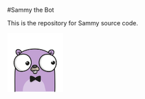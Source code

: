 #Sammy the Bot

This is the repository for Sammy source code.

<img alt="Sammy" src="sammy.png" width="130">
